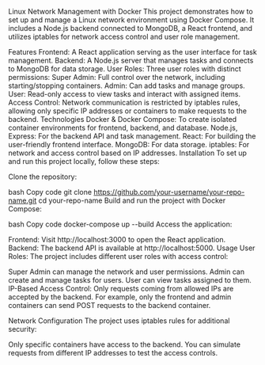 Linux Network Management with Docker
This project demonstrates how to set up and manage a Linux network environment using Docker Compose. It includes a Node.js backend connected to MongoDB, a React frontend, and utilizes iptables for network access control and user role management.

Features
Frontend: A React application serving as the user interface for task management.
Backend: A Node.js server that manages tasks and connects to MongoDB for data storage.
User Roles: Three user roles with distinct permissions:
Super Admin: Full control over the network, including starting/stopping containers.
Admin: Can add tasks and manage groups.
User: Read-only access to view tasks and interact with assigned items.
Access Control: Network communication is restricted by iptables rules, allowing only specific IP addresses or containers to make requests to the backend.
Technologies
Docker & Docker Compose: To create isolated container environments for frontend, backend, and database.
Node.js, Express: For the backend API and task management.
React: For building the user-friendly frontend interface.
MongoDB: For data storage.
iptables: For network and access control based on IP addresses.
Installation
To set up and run this project locally, follow these steps:

Clone the repository:

bash
Copy code
git clone https://github.com/your-username/your-repo-name.git
cd your-repo-name
Build and run the project with Docker Compose:

bash
Copy code
docker-compose up --build
Access the application:

Frontend: Visit http://localhost:3000 to open the React application.
Backend: The backend API is available at http://localhost:5000.
Usage
User Roles: The project includes different user roles with access control:

Super Admin can manage the network and user permissions.
Admin can create and manage tasks for users.
User can view tasks assigned to them.
IP-Based Access Control: Only requests coming from allowed IPs are accepted by the backend. For example, only the frontend and admin containers can send POST requests to the backend container.

Network Configuration
The project uses iptables rules for additional security:

Only specific containers have access to the backend.
You can simulate requests from different IP addresses to test the access controls.

